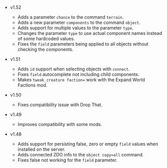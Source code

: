- v1.52
  - Adds a parameter `chance` to the command `terrain`.
  - Adds a new parameter `components` to the command `object`.
  - Adds support for multiple values to the parameter `type`.
  - Changes the parameter `type` to use actual component names instead of some hardcoded values.
  - Fixes the `field` parameters being applied to all objects without checking the components.

- v1.51
  - Adds `id` support when selecting objects with `connect`.
  - Fixes `field` autocomplete not including child components.
  - Makes `tweak_creature faction=` work with the Expand World Factions mod.

- v1.50
  - Fixes compatibility issue with Drop That.

- v1.49
  - Improves compatibility with some mods.

- v1.48
  - Adds support for persisting false, zero or empty `field` values when installed on the server.
  - Adds connected ZDO info to the `object copy=all` command.
  - Fixes false not working for the `field` parameter.

